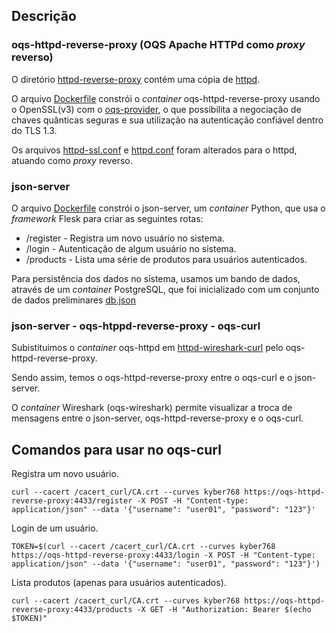 ## Descrição

### oqs-httpd-reverse-proxy (OQS Apache HTTPd como *proxy* reverso)

O diretório [httpd-reverse-proxy](httpd-reverse-proxy/) contém uma cópia de [httpd](https://github.com/open-quantum-safe/oqs-demos/tree/main/httpd).

O arquivo [Dockerfile](httpd-reverse-proxy/Dockerfile) constrói o *container* oqs-httpd-reverse-proxy usando o OpenSSL(v3) com o [oqs-provider](https://github.com/open-quantum-safe/oqs-provider), o que possibilita a negociação de chaves quânticas seguras e sua utilização na autenticação confiável dentro do TLS 1.3. 

Os arquivos [httpd-ssl.conf](httpd-reverse-proxy/httpd-conf/httpd-ssl.conf) e [httpd.conf](httpd-reverse-proxy/httpd-conf/httpd.conf) foram alterados para o httpd, atuando como *proxy* reverso.

### json-server

O arquivo [Dockerfile](json-server/Dockerfile) constrói o json-server, um *container* Python, que usa o *framework* Flesk para criar as seguintes rotas:

- /register  - Registra um novo usuário no sistema.
- /login - Autenticação de algum usuário no sistema.
- /products - Lista uma série de produtos para usuários autenticados.

Para persistência dos dados no sistema, usamos um bando de dados, através de um *container* PostgreSQL, que foi inicializado com um conjunto de dados preliminares [db.json](json-server/db.json)

### json-server - oqs-htppd-reverse-proxy - oqs-curl

Subistituimos o *container* oqs-httpd em [httpd-wireshark-curl](../httpd-wireshark-curl/) pelo oqs-httpd-reverse-proxy. 

Sendo assim, temos o oqs-httpd-reverse-proxy entre o oqs-curl e o json-server.

O *container* Wireshark (oqs-wireshark) permite visualizar a troca de mensagens entre o json-server, oqs-httpd-reverse-proxy e o oqs-curl.


## Comandos para usar no oqs-curl 

Registra um novo usuário.
```
curl --cacert /cacert_curl/CA.crt --curves kyber768 https://oqs-httpd-reverse-proxy:4433/register -X POST -H "Content-type: application/json" --data '{"username": "user01", "password": "123"}'
```

Login de um usuário. 
```
TOKEN=$(curl --cacert /cacert_curl/CA.crt --curves kyber768 https://oqs-httpd-reverse-proxy:4433/login -X POST -H "Content-type: application/json" --data '{"username": "user01", "password": "123"}')
```

Lista produtos (apenas para usuários autenticados).
```
curl --cacert /cacert_curl/CA.crt --curves kyber768 https://oqs-httpd-reverse-proxy:4433/products -X GET -H "Authorization: Bearer $(echo $TOKEN)"
```
